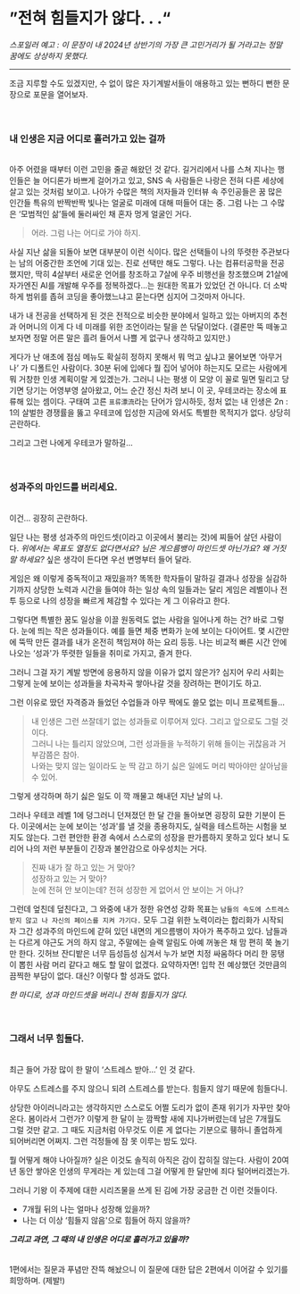 # ”전혀 힘들지가 않다. . .“


_스포일러 예고 :  이 문장이 내 2024년 상반기의 가장 큰 고민거리가 될 거라고는 정말 꿈에도 상상하지 못했다._

---


조금 지루할 수도 있겠지만, 수 없이 많은 자기계발서들이 애용하고 있는 뻔하디 뻔한 문장으로 포문을 열어보자.
</br>
</br>
</br>
###  내 인생은 지금 어디로 흘러가고 있는 걸까
</br> 아주 어렸을 때부터 이런 고민을 줄곧 해왔던 것 같다. 길거리에서 나를 스쳐 지나는 행인들은 늘 어디론가 바쁘게 걸어가고 있고, SNS 속 사람들은 나랑은 전혀 다른 세상에 살고 있는 것처럼 보이고. 나아가 수많은 책의 저자들과 인터뷰 속 주인공들은 꿈 많은 인간들 특유의 반짝반짝 빛나는 얼굴로 미래에 대해 떠들어 대는 중. 그럼 나는 그 수많은 ‘모범적인 삶’들에 둘러싸인 채 혼자 멍게 얼굴인 거다.

> 어라. 그럼 나는 어디로 가야 하지.

사실 지난 삶을 되돌아 보면 대부분이 이런 식이다. 많은 선택들이 나의 뚜렷한 주관보다는 남의 어중간한 조언에 기대 있는. 진로 선택만 해도 그렇다. 나는 컴퓨터공학을 전공했지만, 딱히 4살부터 새로운 언어를 창조하고 7살에 우주 비행선을 창조했으며 21살에 자가엔진 AI를 개발해 우주를 정복하겠다…는 원대한 목표가 있었던 건 아니다. 더 소박하게 범위를 좁혀 코딩을 좋아했느냐고 묻는다면 심지어 그것마저 아니다.

내가 내 전공을 선택하게 된 것은 전적으로 비슷한 분야에서 일하고 있는 아버지의 추천과 어머니의 이게 다 네 미래를 위한 조언이라는 탈을 쓴 닦달이었다. (결론만 뚝 떼놓고 보자면 정말 어른 말은 흘려 들어서 나쁠 게 없구나 생각하고 있지만.) 

게다가 난 애초에 점심 메뉴도 확실히 정하지 못해서 뭐 먹고 싶냐고 물어보면 ‘아무거나’ 가 디폴트인 사람이다. 30분 뒤에 입에다 뭘 집어 넣어야 하는지도 모르는 사람에게 뭐 거창한 인생 계획이랄 게 있겠는가. 그러니 나는 평생 이 모양 이 꼴로 밀면 밀리고 당기면 당기는 어영부영 살아왔고, 어느 순간 정신 차려 보니 이 곳, 우테코라는 장소에 표류해 있는 셈이다. 구태여 고른 `표류漂流`라는 단어가 암시하듯, 정처 없는 내 인생은 2n : 1의 살벌한 경쟁률을 뚫고 우테코에 입성한 지금에 와서도 특별한 목적지가 없다. 상당히 곤란하다.

그리고 그런 나에게 우테코가 말하길…
</br>
</br>
</br>
### 성과주의 마인드를 버리세요.
</br> 이건… 굉장히 곤란하다.

일단 나는 평생 성과주의 마인드셋(이라고 이곳에서 불리는 것)에 찌들어 살던 사람이다. _위에서는 목표도 열정도 없다면서요? 님은 게으름뱅이 마인드셋 아닌가요? 왜 거짓말 하세요?_ 싶은 생각이 든다면 우선 변명부터 들어 달라.

게임은 왜 이렇게 중독적이고 재밌을까? 똑똑한 학자들이 말하길 결과나 성장을 실감하기까지 상당한 노력과 시간을 들여야 하는 일상 속의 일들과는 달리 게임은 레벨이나 전투 등으로 나의 성장을 빠르게 체감할 수 있다는 게 그 이유라고 한다. 

그렇다면 특별한 꿈도 일상을 이끌 원동력도 없는 사람을 일어나게 하는 건? 바로 그렇다. 눈에 띄는 작은 성과들이다. 예를 들면 체중 변화가 눈에 보이는 다이어트. 몇 시간만에 뚝딱 만든 결과를 내가 온전히 책임져야 하는 요리 등등. 나는 비교적 빠른 시간 안에 나오는 ‘성과'가 뚜렷한 일들을 취미로 가지고, 즐겨 한다. 

그러니 그걸 자기 계발 방면에 응용하지 않을 이유가 없지 않은가? 심지어 우리 사회는 그렇게 눈에 보이는 성과들을 차곡차곡 쌓아나갈 것을 장려하는 편이기도 하고.

그런 이유로 땄던 자격증과 들었던 수업들과 아무 짝에도 쓸모 없는 미니 프로젝트들… 
> 내 인생은 그런 쓰잘데기 없는 성과들로 이루어져 있다. 그리고 앞으로도 그럴 것이다. 
> </br>그러니 나는 틀리지 않았으며, 그런 성과들을 누적하기 위해 들이는 귀찮음과 거부감쯤은 참아. </br>나와는 맞지 않는 일이라도 눈 딱 감고 하기 싫은 일에도 머리 박아야만 살아남을 수 있어. 

그렇게 생각하며 하기 싫은 일도 이 깍 깨물고 해내던 지난 날의 나.

그러나 우테코 레벨 1에 덩그러니 던져졌던 한 달 간을 돌아보면 굉장히 묘한 기분이 든다. 이곳에서는 눈에 보이는 ‘성과'를 낼 것을 종용하지도, 실력을 테스트하는 시험을 보지도 않는다. 그런 편안한 환경 속에서 스스로의 성장을 판가름하지 못하고 있다 보니 도리어 나의 저런 부분들이 긴장과 불안감으로 아우성치는 거다. 

> 진짜 내가 잘 하고 있는 거 맞아? 
> </br>성장하고 있는 거 맞아? 
> </br>눈에 전혀 안 보이는데? 전혀 성장한 게 없어서 안 보이는 거 아냐?

그런데 엎친데 덮친다고, 그 와중에 내가 정한 유연성 강화 목표는 `남들의 속도에 스트레스 받지 않고 나 자신의 페이스를 지켜 가기다.` 모두 그걸 위한 노력이라는 합리화가 시작되자 그간 성과주의 마인드에 갇혀 있던 내면의 게으름뱅이 자아가 폭주하고 있다. 남들과는 다르게 야근도 거의 하지 않고, 주말에는 슬랙 알림도 아예 꺼놓은 채 맘 편히 쭉 놀기만 한다. 깃허브 잔디밭은 너무 듬성듬성 심겨서 누가 보면 치정 싸움하다 머리 한 뭉탱이 뽑힌 사람 머리 같다고 해도 할 말이 없겠다. 요약하자면! 입학 전 예상했던 것만큼의 끔찍한 부담이 없다. 대신? 이렇다 할 성과도 없다.

_한 마디로, 성과 마인드셋을 버리니 전혀 힘들지가 않다._
</br>
</br>
</br>
### 그래서 너무 힘들다.

</br> 최근 들어 가장 많이 한 말이 ‘스트레스 받아…’ 인 것 같다. 

아무도 스트레스를 주지 않으니 되려 스트레스를 받는다. 힘들지 않기 때문에 힘들다니. 

상당한 아이러니라고는 생각하지만 스스로도 어쩔 도리가 없이 존재 위기가 자꾸만 찾아온다. 봄이라서 그런가? 이렇게 한 달이 눈 깜짝할 새에 지나가버렸는데 남은 7개월도 그럴 것만 같고. 그 때도 지금처럼 아무것도 이룬 게 없다는 기분으로 휑하니 졸업하게 되어버리면 어쩌지. 그런 걱정들에 잠 못 이루는 밤도 있다. 

뭘 어떻게 해야 나아질까? 실은 이것도 솔직히 아직은 감이 잡히질 않는다. 사람이 20여년 동안 쌓아온 인생의 무게라는 게 있는데 그걸 어떻게 한 달만에 죄다 털어버리겠는가.

그러니 기왕 이 주제에 대한 시리즈물을 쓰게 된 김에 가장 궁금한 건 이런 것들이다.

- 7개월 뒤의 나는 얼마나 성장해 있을까?
- 나는 더 이상 ‘힘들지 않음'으로 힘들어 하지 않을까?

_**그리고 과연, 그 때의 내 인생은 어디로 흘러가고 있을까?**_
</br>
</br>
</br>
1편에서는 질문과 푸념만 잔뜩 해놨으니 이 질문에 대한 답은 2편에서 이어갈 수 있기를 희망하며. (제발!)


